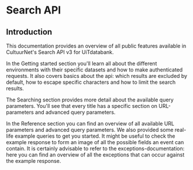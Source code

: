 ---
---

# Search API

## Introduction

This documentation provides an overview of all public features available in CultuurNet's Search API v3 for UiTdatabank.

In the Getting started section you'll learn all about the different environments with their specific datasets and how to make authenticated requests. It also covers basics about the api: which results are excluded by default, how to escape specific characters and how to limit the search results.

The Searching section provides more detail about the available query parameters. You'll see that every title has a specific section on URL-parameters and advanced query parameters.

In the Reference section you can find an overview of all available URL parameters and advanced query parameters. We also provided some real-life example queries to get you started. It might be useful to check the example response to form an image of all the possible fields an event can contain. It is certainly advisable to refer to the exceptions-documentation: here you can find an overview of all the exceptions that can occur against the example response.
